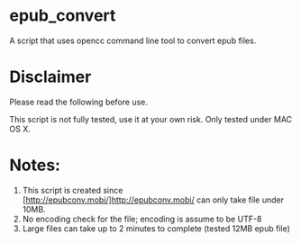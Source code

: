 # epub_convert
A script that uses opencc command line tool to convert epub files.

# Disclaimer
Please read the following before use.

This script is not fully tested, use it at your own risk.
Only tested under MAC OS X.

# Notes:
  1. This script is created since [http://epubconv.mobi/]http://epubconv.mobi/ can only take file under 10MB.
  2. No encoding check for the file; encoding is assume to be UTF-8
  3. Large files can take up to 2 minutes to complete (tested 12MB epub file)